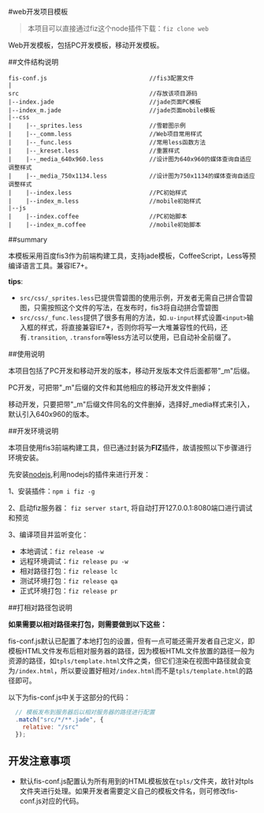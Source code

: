 #web开发项目模板

> 本项目可以直接通过fiz这个node插件下载：`fiz clone web`

Web开发模板，包括PC开发模板，移动开发模板。

##文件结构说明

```
fis-conf.js                             //fis3配置文件
|
src                                     //存放该项目源码
|--index.jade                           //jade页面PC模板
|--index_m.jade                         //jade页面mobile模板
|--css
|    |--_sprites.less                   //雪碧图示例
|    |--_comm.less                      //Web项目常用样式
|    |--_func.less                      //常用less函数方法
|    |--_kreset.less                    //重置样式
|    |--_media_640x960.less             //设计图为640x960的媒体查询自适应调整样式
|    |--_media_750x1134.less            //设计图为750x1134的媒体查询自适应调整样式
|    |--index.less                      //PC初始样式
|    |--index_m.less                    //mobile初始样式
|--js
|    |--index.coffee                    //PC初始脚本
|    |--index_m.coffee                  //mobile初始脚本
```

##summary

本模板采用百度fis3作为前端构建工具，支持jade模板，CoffeeScript，Less等预编译语言工具。兼容IE7+。

**tips**:

- `src/css/_sprites.less`已提供雪碧图的使用示例，开发者无需自己拼合雪碧图，只需按照这个文件的写法，在发布时，fis3将自动拼合雪碧图
- `src/css/_func.less`提供了很多有用的方法，如`.u-input`样式设置`<input>`输入框的样式，将直接兼容IE7+，否则你将写一大堆兼容性的代码，还有`.transition`, `.transform`等less方法可以使用，已自动补全前缀了。

##使用说明

本项目包括了PC开发和移动开发的版本，移动开发版本文件后面都带"_m"后缀。

PC开发，可把带"_m"后缀的文件和其他相应的移动开发文件删掉；

移动开发，只要把带"_m"后缀文件同名的文件删掉，选择好_media样式来引入，默认引入640x960的版本。

##开发环境说明

本项目使用fis3前端构建工具，但已通过封装为**FIZ**插件，故请按照以下步骤进行环境安装。

先安装[nodejs](https://nodejs.org/),利用nodejs的插件来进行开发：

1、安装插件：`npm i fiz -g`

2、启动fiz服务器： `fiz server start`, 将自动打开127.0.0.1:8080端口进行调试和预览

3、编译项目并监听变化：

  * 本地调试：`fiz release -w`
  * 远程环境调试：`fiz release pu -w`
  * 相对路径打包：`fiz release lc`
  * 测试环境打包：`fiz release qa`
  * 正式环境打包：`fiz release pr`

##打相对路径包说明

**如果需要以相对路径来打包，则需要做到以下这些：**

fis-conf.js默认已配置了本地打包的设置，但有一点可能还需开发者自己定义，即模板HTML文件发布后相对服务器的路径，因为模板HTML文件放置的路径一般为资源的路径，如`tpls/template.html`文件之类，但它们渲染在视图中路径就会变为`/index.html`，所以要设置好相对`/index.html`而不是`tpls/template.html`的路径即可。

以下为fis-conf.js中关于这部分的代码：

```javascript
  // 模板发布到服务器后以相对服务器的路径进行配置
  .match("src/*/**.jade", {
    relative: "/src"
  });
```

## 开发注意事项

* 默认fis-conf.js配置认为所有用到的HTML模板放在`tpls/`文件夹，故针对tpls文件夹进行处理。如果开发者需要定义自己的模板文件名，则可修改fis-conf.js对应的代码。

